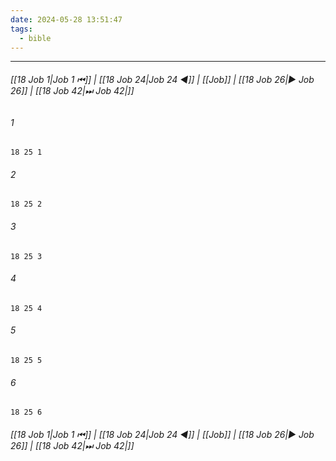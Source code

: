 ```yaml
---
date: 2024-05-28 13:51:47
tags:
  - bible
---
```

___

###### [[18 Job 1|Job 1 ⏮]] | [[18 Job 24|Job 24 ◀]] | [[Job]] | [[18 Job 26|▶ Job 26]] | [[18 Job 42|⏭ Job 42|]]

###### 1
``` verse
18 25 1 
```
###### 2
``` verse
18 25 2 
```
###### 3
``` verse
18 25 3 
```
###### 4
``` verse
18 25 4 
```
###### 5
``` verse
18 25 5 
```
###### 6
``` verse
18 25 6 
```

###### [[18 Job 1|Job 1 ⏮]] | [[18 Job 24|Job 24 ◀]] | [[Job]] | [[18 Job 26|▶ Job 26]] | [[18 Job 42|⏭ Job 42|]]

